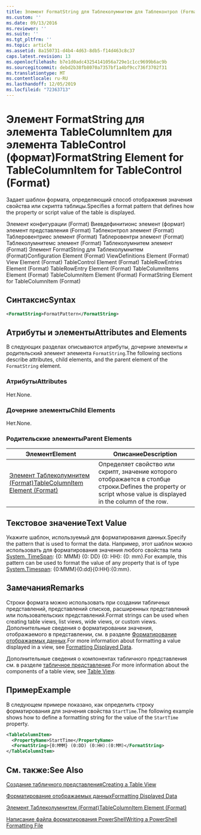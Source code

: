 ```yaml
---
title: Элемент FormatString для Таблеколумнитем для Таблеконтрол (Format) | Документация Майкрософт
ms.custom: ''
ms.date: 09/13/2016
ms.reviewer: ''
ms.suite: ''
ms.tgt_pltfrm: ''
ms.topic: article
ms.assetid: 8a150731-d4b4-4d63-8db5-f14d463c8c37
caps.latest.revision: 13
ms.openlocfilehash: b7e1d0adc43254141056a729e1c1cc9699b6ac9b
ms.sourcegitcommit: debd2b38fb8070a7357bf1a4bf9cc736f3702f31
ms.translationtype: MT
ms.contentlocale: ru-RU
ms.lasthandoff: 12/05/2019
ms.locfileid: "72363713"
---
```

# <a name="formatstring-element-for-tablecolumnitem-for-tablecontrol-format"></a><span data-ttu-id="41be3-102">Элемент FormatString для элемента TableColumnItem для элемента TableControl (формат)</span><span class="sxs-lookup"><span data-stu-id="41be3-102">FormatString Element for TableColumnItem for TableControl (Format)</span></span>

<span data-ttu-id="41be3-103">Задает шаблон формата, определяющий способ отображения значения свойства или скрипта таблицы.</span><span class="sxs-lookup"><span data-stu-id="41be3-103">Specifies a format pattern that defines how the property or script value of the table is displayed.</span></span>

<span data-ttu-id="41be3-104">Элемент конфигурации (Format) Виевдефинитионс элемент (формат) элемент представления (Format) Таблеконтрол элемент (Format) Таблеровентриес элемент (Format) Таблеровентри элемент (Format) Таблеколумнитемс элемент (Format) Таблеколумнитем элемент (Format) Элемент FormatString для Таблеколумнитем (Format)</span><span class="sxs-lookup"><span data-stu-id="41be3-104">Configuration Element (Format) ViewDefinitions Element (Format) View Element (Format) TableControl Element (Format) TableRowEntries Element (Format) TableRowEntry Element (Format) TableColumnItems Element (Format) TableColumnItem Element (Format) FormatString Element for TableColumnItem (Format)</span></span>

## <a name="syntax"></a><span data-ttu-id="41be3-105">Синтаксис</span><span class="sxs-lookup"><span data-stu-id="41be3-105">Syntax</span></span>

```xml
<FormatString>FormatPattern</FormatString>
```

## <a name="attributes-and-elements"></a><span data-ttu-id="41be3-106">Атрибуты и элементы</span><span class="sxs-lookup"><span data-stu-id="41be3-106">Attributes and Elements</span></span>

<span data-ttu-id="41be3-107">В следующих разделах описываются атрибуты, дочерние элементы и родительский элемент элемента `FormatString`.</span><span class="sxs-lookup"><span data-stu-id="41be3-107">The following sections describe attributes, child elements, and the parent element of the `FormatString` element.</span></span>

### <a name="attributes"></a><span data-ttu-id="41be3-108">Атрибуты</span><span class="sxs-lookup"><span data-stu-id="41be3-108">Attributes</span></span>

<span data-ttu-id="41be3-109">Нет.</span><span class="sxs-lookup"><span data-stu-id="41be3-109">None.</span></span>

### <a name="child-elements"></a><span data-ttu-id="41be3-110">Дочерние элементы</span><span class="sxs-lookup"><span data-stu-id="41be3-110">Child Elements</span></span>

<span data-ttu-id="41be3-111">Нет.</span><span class="sxs-lookup"><span data-stu-id="41be3-111">None.</span></span>

### <a name="parent-elements"></a><span data-ttu-id="41be3-112">Родительские элементы</span><span class="sxs-lookup"><span data-stu-id="41be3-112">Parent Elements</span></span>

|<span data-ttu-id="41be3-113">Элемент</span><span class="sxs-lookup"><span data-stu-id="41be3-113">Element</span></span>|<span data-ttu-id="41be3-114">Описание</span><span class="sxs-lookup"><span data-stu-id="41be3-114">Description</span></span>|
|-------------|-----------------|
|[<span data-ttu-id="41be3-115">Элемент Таблеколумнитем (Format)</span><span class="sxs-lookup"><span data-stu-id="41be3-115">TableColumnItem Element (Format)</span></span>](./tablecolumnitem-element-for-tablecolumnitems-for-tablecontrol-format.md)|<span data-ttu-id="41be3-116">Определяет свойство или скрипт, значение которого отображается в столбце строки.</span><span class="sxs-lookup"><span data-stu-id="41be3-116">Defines the property or script whose value is displayed in the column of the row.</span></span>|

## <a name="text-value"></a><span data-ttu-id="41be3-117">Текстовое значение</span><span class="sxs-lookup"><span data-stu-id="41be3-117">Text Value</span></span>

<span data-ttu-id="41be3-118">Укажите шаблон, используемый для форматирования данных.</span><span class="sxs-lookup"><span data-stu-id="41be3-118">Specify the pattern that is used to format the data.</span></span> <span data-ttu-id="41be3-119">Например, этот шаблон можно использовать для форматирования значения любого свойства типа [System. TimeSpan](/dotnet/api/System.TimeSpan): {0: MMM} {0: DD} {0: HH}: {0: mm}.</span><span class="sxs-lookup"><span data-stu-id="41be3-119">For example, this pattern can be used to format the value of any property that is of type [System.Timespan](/dotnet/api/System.TimeSpan): {0:MMM}{0:dd}{0:HH}:{0:mm}.</span></span>

## <a name="remarks"></a><span data-ttu-id="41be3-120">Замечания</span><span class="sxs-lookup"><span data-stu-id="41be3-120">Remarks</span></span>

<span data-ttu-id="41be3-121">Строки формата можно использовать при создании табличных представлений, представлений списков, расширенных представлений или пользовательских представлений.</span><span class="sxs-lookup"><span data-stu-id="41be3-121">Format strings can be used when creating table views, list views, wide views, or custom views.</span></span> <span data-ttu-id="41be3-122">Дополнительные сведения о форматировании значения, отображаемого в представлении, см. в разделе [Форматирование отображаемых данных](./formatting-displayed-data.md).</span><span class="sxs-lookup"><span data-stu-id="41be3-122">For more information about formatting a value displayed in a view, see [Formatting Displayed Data](./formatting-displayed-data.md).</span></span>

<span data-ttu-id="41be3-123">Дополнительные сведения о компонентах табличного представления см. в разделе [табличное представление](./creating-a-table-view.md).</span><span class="sxs-lookup"><span data-stu-id="41be3-123">For more information about the components of a table view, see [Table View](./creating-a-table-view.md).</span></span>

## <a name="example"></a><span data-ttu-id="41be3-124">Пример</span><span class="sxs-lookup"><span data-stu-id="41be3-124">Example</span></span>

<span data-ttu-id="41be3-125">В следующем примере показано, как определить строку форматирования для значения свойства `StartTime`.</span><span class="sxs-lookup"><span data-stu-id="41be3-125">The following example shows how to define a formatting string for the value of the `StartTime` property.</span></span>

```xml
<TableColumnItem>
  <PropertyName>StartTime</PropertyName>
  <FormatString>{0:MMM} (0:DD) (0:HH):(0:MM)</FormatString>
</TableColumnItem>
```

## <a name="see-also"></a><span data-ttu-id="41be3-126">См. также:</span><span class="sxs-lookup"><span data-stu-id="41be3-126">See Also</span></span>

[<span data-ttu-id="41be3-127">Создание табличного представления</span><span class="sxs-lookup"><span data-stu-id="41be3-127">Creating a Table View</span></span>](./creating-a-table-view.md)

[<span data-ttu-id="41be3-128">Форматирование отображаемых данных</span><span class="sxs-lookup"><span data-stu-id="41be3-128">Formatting Displayed Data</span></span>](./formatting-displayed-data.md)

[<span data-ttu-id="41be3-129">Элемент Таблеколумнитем (Format)</span><span class="sxs-lookup"><span data-stu-id="41be3-129">TableColumnItem Element (Format)</span></span>](./tablecolumnitem-element-for-tablecolumnitems-for-tablecontrol-format.md)

[<span data-ttu-id="41be3-130">Написание файла форматирования PowerShell</span><span class="sxs-lookup"><span data-stu-id="41be3-130">Writing a PowerShell Formatting File</span></span>](./writing-a-powershell-formatting-file.md)
